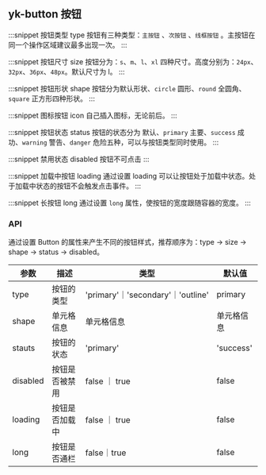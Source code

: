 ## yk-button 按钮


:::snippet 
按钮类型 type
按钮有三种类型：`主按钮` 、`次按钮` 、`线框按钮` 。主按钮在同一个操作区域建议最多出现一次。
<ButtonPrimary/>
:::

:::snippet 
按钮尺寸 size
按钮分为：`s`、`m`、`l`、`xl` 四种尺寸。高度分别为：`24px`、`32px`、`36px`、`48px`。默认尺寸为 l。
<ButtonSize/>
:::

:::snippet 
按钮形状 shape
按钮分为默认形状、`circle` 圆形、`round` 全圆角、`square` 正方形四种形状。
<ButtonShape/>
:::

:::snippet 
图标按钮 icon
自己插入图标，无论前后。
<ButtonIcon/>
:::

:::snippet 
按钮状态 status
按钮的状态分为 默认、`primary` 主要、`success` 成功、`warning` 警告、`danger` 危险五种，可以与按钮类型同时使用。
<ButtonStatus/>
:::

:::snippet
禁用状态 disabled
按钮不可点击
<ButtonDisabled/>
:::

:::snippet
加载中按钮 loading
通过设置 loading 可以让按钮处于加载中状态。处于加载中状态的按钮不会触发点击事件。
<ButtonLoading/>
:::

:::snippet
长按钮 long
通过设置 `long` 属性，使按钮的宽度跟随容器的宽度。
<ButtonLong/>
:::

### API

通过设置 Button 的属性来产生不同的按钮样式，推荐顺序为：type -> size -> shape -> status -> disabled。

|参数      | 描述     | 类型     | 默认值 |
| ------------------ | ----------------- | ---------------| ---------------- |
| type     | 按钮的类型	 | 'primary'｜'secondary'｜'outline'	 | primary |
| shape    | 单元格信息 | 单元格信息 | 单元格信息 |
|stauts	   |按钮的状态 |	'primary' | 'success' | 'warning' | 'danger'	-
|disabled  |	按钮是否被禁用 |	false ｜ true| false|
|loading	|按钮是否加载中|	false ｜ true	|false|
|long	    |按钮是否通栏|	false｜true	|false|
